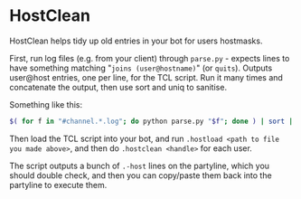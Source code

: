 HostClean
=========

HostClean helps tidy up old entries in your bot for users hostmasks.

First, run log files (e.g. from your client) through `parse.py` - expects lines to have something matching "`joins (user@hostname)`" (or `quits`). Outputs user@host entries, one per line, for the TCL script. Run it many times and concatenate the output, then use sort and uniq to sanitise.

Something like this:

```bash
$( for f in "#channel.*.log"; do python parse.py "$f"; done ) | sort | uniq > hosts.txt
```

Then load the TCL script into your bot, and run `.hostload <path to file you made above>`, and then do `.hostclean <handle>` for each user.

The script outputs a bunch of `.-host` lines on the partyline, which you should double check, and then you can copy/paste them back into the partyline to execute them.

